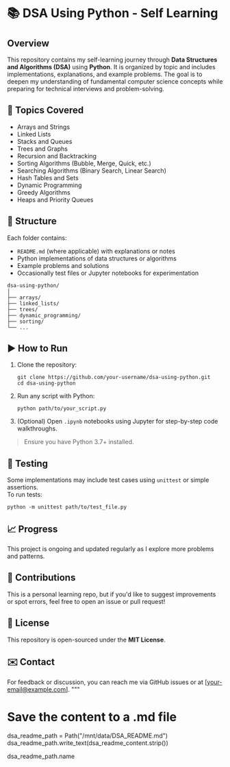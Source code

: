 # 📚 DSA Using Python - Self Learning

## Overview

This repository contains my self-learning journey through **Data Structures and Algorithms (DSA)** using **Python**. It is organized by topic and includes implementations, explanations, and example problems. The goal is to deepen my understanding of fundamental computer science concepts while preparing for technical interviews and problem-solving.

## 🧠 Topics Covered

- Arrays and Strings
- Linked Lists
- Stacks and Queues
- Trees and Graphs
- Recursion and Backtracking
- Sorting Algorithms (Bubble, Merge, Quick, etc.)
- Searching Algorithms (Binary Search, Linear Search)
- Hash Tables and Sets
- Dynamic Programming
- Greedy Algorithms
- Heaps and Priority Queues

## 📁 Structure

Each folder contains:

- `README.md` (where applicable) with explanations or notes
- Python implementations of data structures or algorithms
- Example problems and solutions
- Occasionally test files or Jupyter notebooks for experimentation

```
dsa-using-python/
│
├── arrays/
├── linked_lists/
├── trees/
├── dynamic_programming/
├── sorting/
└── ...
```

## ▶️ How to Run

1. Clone the repository:
   ```
   git clone https://github.com/your-username/dsa-using-python.git
   cd dsa-using-python
   ```

2. Run any script with Python:
   ```
   python path/to/your_script.py
   ```

3. (Optional) Open `.ipynb` notebooks using Jupyter for step-by-step code walkthroughs.

> Ensure you have Python 3.7+ installed.

## 🧪 Testing

Some implementations may include test cases using `unittest` or simple assertions.  
To run tests:
```
python -m unittest path/to/test_file.py
```

## 📈 Progress

This project is ongoing and updated regularly as I explore more problems and patterns.

## 🙌 Contributions

This is a personal learning repo, but if you'd like to suggest improvements or spot errors, feel free to open an issue or pull request!

## 📄 License

This repository is open-sourced under the **MIT License**.

## ✉️ Contact

For feedback or discussion, you can reach me via GitHub issues or at [your-email@example.com].
"""

# Save the content to a .md file
dsa_readme_path = Path("/mnt/data/DSA_README.md")
dsa_readme_path.write_text(dsa_readme_content.strip())

dsa_readme_path.name
